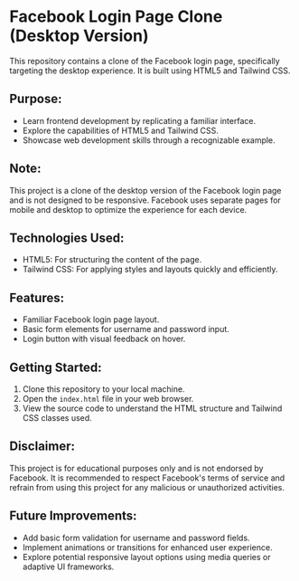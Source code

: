 # Facebook Login Page Clone (Desktop Version)

This repository contains a clone of the Facebook login page, specifically targeting the desktop experience. It is built using HTML5 and Tailwind CSS.

## Purpose:

- Learn frontend development by replicating a familiar interface.
- Explore the capabilities of HTML5 and Tailwind CSS.
- Showcase web development skills through a recognizable example.

## Note:

This project is a clone of the desktop version of the Facebook login page and is not designed to be responsive. Facebook uses separate pages for mobile and desktop to optimize the experience for each device.

## Technologies Used:

- HTML5: For structuring the content of the page.
- Tailwind CSS: For applying styles and layouts quickly and efficiently.

## Features:

- Familiar Facebook login page layout.
- Basic form elements for username and password input.
- Login button with visual feedback on hover.

## Getting Started:

1. Clone this repository to your local machine.
2. Open the `index.html` file in your web browser.
3. View the source code to understand the HTML structure and Tailwind CSS classes used.

## Disclaimer:

This project is for educational purposes only and is not endorsed by Facebook. It is recommended to respect Facebook's terms of service and refrain from using this project for any malicious or unauthorized activities.

## Future Improvements:

- Add basic form validation for username and password fields.
- Implement animations or transitions for enhanced user experience.
- Explore potential responsive layout options using media queries or adaptive UI frameworks.


